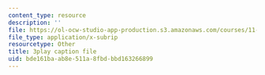 ```yaml
---
content_type: resource
description: ''
file: https://ol-ocw-studio-app-production.s3.amazonaws.com/courses/11-016j-the-once-and-future-city-spring-2015/bde161baab8e511a8fbdbbd163266899_LJNAUHOmpAY.vtt
file_type: application/x-subrip
resourcetype: Other
title: 3play caption file
uid: bde161ba-ab8e-511a-8fbd-bbd163266899
---
```

